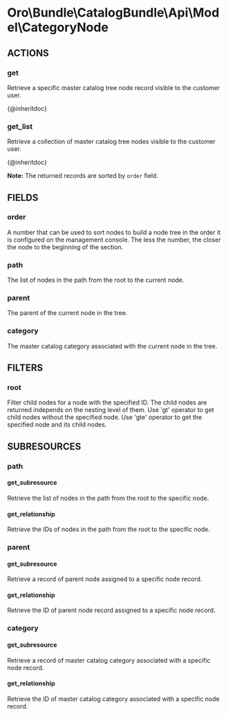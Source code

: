 # Oro\Bundle\CatalogBundle\Api\Model\CategoryNode

## ACTIONS

### get

Retrieve a specific master catalog tree node record visible to the customer user.

{@inheritdoc}

### get_list

Retrieve a collection of master catalog tree nodes visible to the customer user.

{@inheritdoc}

**Note:** The returned records are sorted by `order` field.

## FIELDS

### order

A number that can be used to sort nodes to build a node tree in the order
it is configured on the management console.
The less the number, the closer the node to the beginning of the section.

### path

The list of nodes in the path from the root to the current node.

### parent

The parent of the current node in the tree.

### category

The master catalog category associated with the current node in the tree.

## FILTERS

### root

Filter child nodes for a node with the specified ID. The child nodes are returned independs on the nesting level of them. Use 'gt' operator to get child nodes without the specified node. Use 'gte' operator to get the specified node and its child nodes.

## SUBRESOURCES

### path

#### get_subresource

Retrieve the list of nodes in the path from the root to the specific node.

#### get_relationship

Retrieve the IDs of nodes in the path from the root to the specific node.

### parent

#### get_subresource

Retrieve a record of parent node assigned to a specific node record.

#### get_relationship

Retrieve the ID of parent node record assigned to a specific node record.

### category

#### get_subresource

Retrieve a record of master catalog category associated with a specific node record.

#### get_relationship

Retrieve the ID of master catalog category associated with a specific node record.

